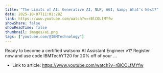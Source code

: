 ```yaml
---
title: "The Limits of AI: Generative AI, NLP, AGI, &amp; What’s Next?"
date: 2025-10-07T11:01:28Z
link: https://www.youtube.com/watch?v=rBlCOLfMYfw
showShare: false
showReadTime: false
thumbnail: images/ai.png
tags: ["youtube.com/@IBMTechnology"]
---
```

Ready to become a certified watsonx AI Assistant Engineer v1? Register now and use code IBMTechYT20 for 20% off of your ...

- Link to article: https://www.youtube.com/watch?v=rBlCOLfMYfw